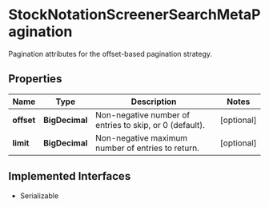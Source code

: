 

# StockNotationScreenerSearchMetaPagination

Pagination attributes for the offset-based pagination strategy.

## Properties

Name | Type | Description | Notes
------------ | ------------- | ------------- | -------------
**offset** | **BigDecimal** | Non-negative number of entries to skip, or 0 (default). |  [optional]
**limit** | **BigDecimal** | Non-negative maximum number of entries to return. |  [optional]


## Implemented Interfaces

* Serializable


